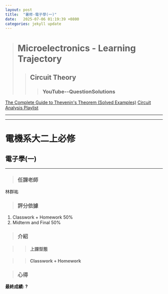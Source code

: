 ```yaml
---
layout: post
title:  "暑修-電子學(一)"
date:   2025-07-06 01:19:39 +0800
categories: jekyll update
---
```


># Microelectronics - Learning Trajectory
>> ## Circuit Theory
>>> ### YouTube--QuestionSolutions
[The Complete Guide to Thevenin's Theorem  (Solved Examples)](https://www.youtube.com/watch?v=-X7otqsma4Q)
[Circuit Analysis Playlist](https://www.youtube.com/playlist?list=PLXePpKFSUW2abKgvj_hClQS1NK86SCHfy)

---
---

# **電機系大二上必修**
## **電子學(一)**
***
> ### 任課老師

林群祐

> ### 評分依據

1. Classwork + Homework 50%
2. Midterm and Final 50%

> ### 介紹

>> #### 上課型態

>> #### Classwork + Homework

> ### 心得

**最終成績: ?**


